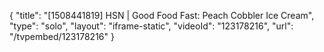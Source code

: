 {
    "title": "[1508441819] HSN | Good Food Fast: Peach Cobbler Ice Cream",
    "type": "solo",
    "layout": "iframe-static",
    "videoId": "123178216",
    "url": "\/tvpembed\/123178216"
}
